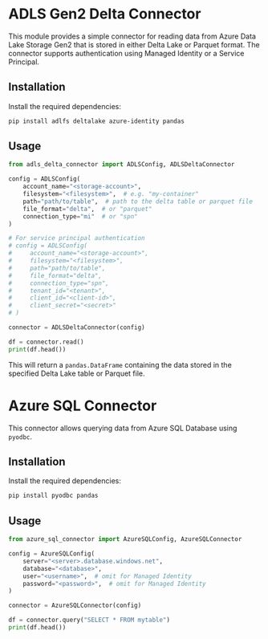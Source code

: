 # ADLS Gen2 Delta Connector

This module provides a simple connector for reading data from Azure Data Lake Storage Gen2 that is stored in either Delta Lake or Parquet format. The connector supports authentication using Managed Identity or a Service Principal.

## Installation

Install the required dependencies:

```bash
pip install adlfs deltalake azure-identity pandas
```

## Usage

```python
from adls_delta_connector import ADLSConfig, ADLSDeltaConnector

config = ADLSConfig(
    account_name="<storage-account>",
    filesystem="<filesystem>",  # e.g. "my-container"
    path="path/to/table",  # path to the delta table or parquet file
    file_format="delta",  # or "parquet"
    connection_type="mi"  # or "spn"
)

# For service principal authentication
# config = ADLSConfig(
#     account_name="<storage-account>",
#     filesystem="<filesystem>",
#     path="path/to/table",
#     file_format="delta",
#     connection_type="spn",
#     tenant_id="<tenant>",
#     client_id="<client-id>",
#     client_secret="<secret>"
# )

connector = ADLSDeltaConnector(config)

df = connector.read()
print(df.head())
```

This will return a `pandas.DataFrame` containing the data stored in the specified Delta Lake table or Parquet file.

# Azure SQL Connector

This connector allows querying data from Azure SQL Database using `pyodbc`.

## Installation

Install the required dependencies:

```bash
pip install pyodbc pandas
```

## Usage

```python
from azure_sql_connector import AzureSQLConfig, AzureSQLConnector

config = AzureSQLConfig(
    server="<server>.database.windows.net",
    database="<database>",
    user="<username>",  # omit for Managed Identity
    password="<password>",  # omit for Managed Identity
)

connector = AzureSQLConnector(config)

df = connector.query("SELECT * FROM mytable")
print(df.head())
```
